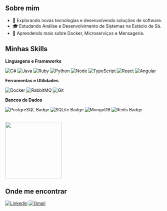 ## Sobre mim

- 🤔 Explorando novas tecnologias e desenvolvendo soluções de software.
- 🎓 Estudando Análise e Desenvolvimento de Sistemas na Estácio de Sá.
- 🌱 Aprendendo mais sobre Docker, Microserviços e Mensageria.

## Minhas Skills

**Linguagens e Frameworks**

![C#](https://img.shields.io/badge/c%23-%23239120.svg?style=for-the-badge&logo=csharp&logoColor=white)
![Java](https://img.shields.io/badge/java-%23ED8B00.svg?style=for-the-badge&logo=openjdk&logoColor=white)
![Ruby](https://img.shields.io/badge/ruby-%23CC342D.svg?style=for-the-badge&logo=ruby&logoColor=white)
![Python](https://img.shields.io/badge/Python-3776AB?logo=python&logoColor=fff&style=for-the-badge)
![Node](https://img.shields.io/badge/Node.js-5FA04E?logo=nodedotjs&logoColor=fff&style=for-the-badge)
![TypeScript](https://img.shields.io/badge/TypeScript-3178C6?logo=typescript&logoColor=fff&style=for-the-badge)
![React](https://img.shields.io/badge/react-%2320232a.svg?style=for-the-badge&logo=react&logoColor=%2361DAFB)
![Angular](https://img.shields.io/badge/Angular-0F0F11?logo=angular&logoColor=fff&style=for-the-badge)

**Ferramentas e Utilidades**

![Docker](https://img.shields.io/badge/docker-%230db7ed.svg?style=for-the-badge&logo=docker&logoColor=white)
![RabbitMQ](https://img.shields.io/badge/Rabbitmq-FF6600?style=for-the-badge&logo=rabbitmq&logoColor=white)
![Git](https://img.shields.io/badge/git-%23F05033.svg?style=for-the-badge&logo=git&logoColor=white)

**Bancos de Dados**

![PostgreSQL Badge](https://img.shields.io/badge/PostgreSQL-4169E1?logo=postgresql&logoColor=fff&style=for-the-badge)
![SQLite Badge](https://img.shields.io/badge/SQLite-003B57?logo=sqlite&logoColor=fff&style=for-the-badge)
![MongoDB](https://img.shields.io/badge/MongoDB-%234ea94b.svg?style=for-the-badge&logo=mongodb&logoColor=white)
![Redis Badge](https://img.shields.io/badge/Redis-DC382D?logo=redis&logoColor=fff&style=for-the-badge)

<br/>

<a href="https://github.com/oluwis" title="Perfil">
  <img height="180em" src="https://github-readme-stats.vercel.app/api?username=oluwis&theme=dracula&show_icons=true" />
</a>

## Onde me encontrar

[![Linkedin](https://img.shields.io/badge/linkedin-%230077B5.svg?style=for-the-badge&logo=linkedin&logoColor=white)](linkedin.com/in/luismiguelreis)
[![Gmail](https://img.shields.io/badge/Gmail-D14836?style=for-the-badge&logo=gmail&logoColor=white)](mailto:oluismrs@gmail.com)
